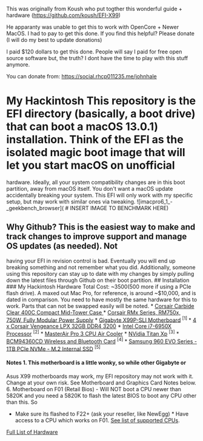 This was originally from Koush who put togther this wonderful guide + hardware (https://github.com/koush/EFI-X99)

He apparanty was unable to get this to work with OpenCore + Newer MacOS. I had to pay to get this done. If you find this helpful? Please donate (I will do my best to update donations)

I paid $120 dollars to get this done. People will say I paid for free open source software but, the truth? I dont have the time to play with this stuff anymore.

You can donate from: https://social.rhcp011235.me/johnhale

# My Hackintosh This repository is the EFI directory (basically, a boot drive) that can boot a macOS 13.0.1) installation. Think of the EFI as the isolated magic boot image that will let you start macOS on unofficial 
hardware. Ideally, all your system compatibility changes are in this boot partition, away from macOS itself. You don't 
want a macOS update accidentally breaking your system. This EFI will only work with my specific setup, but may work with 
similar ones via tweaking. 
![imacpro6_1_-_geekbench_browser]( # INSERT IMAGE TO BENCHMARK HERE) 
## Why Github? This is the easiest way to make and track changes to improve support and manage OS updates (as needed). Not 
having your EFI in revision control is bad. Eventually you will end up breaking something and not remember what you did. 
Additionally, someone using this repository can stay up to date with my changes by simply pulling down the latest files 
through Github on their boot partition. ## Installation ### My Hackintosh Hardware Total Cost: ~$3500 ($500 more if using 
a PCIe flash drive). A maxed out Mac Pro, for reference, is around ~$10,000, and is dated in comparison. You need to have 
mostly the same hardware for this to work. Parts that can not be swapped easily will be noted. * [Corsair Carbide Clear 
400C Compact Mid-Tower Case ](http://a.co/6L2qEmn) * [Corsair RMx Series, RM750x, 750W, Fully Modular Power 
Supply](http://amzn.to/2gmcFOR) * [Gigabyte X99P-SLI Motherboard](http://amzn.to/2hobBKe) <sup>[1]</sup> * [4 x Corsair 
Vengeance LPX 32GB DDR4 3200](http://amzn.to/2gjWgWs) * [Intel Core i7-6950X Processor](http://amzn.to/2hfZgoz) 
<sup>[2]</sup> * [MasterAir Pro 3 CPU Air Cooler](http://amzn.to/2h7dpGK) * [NVidia Titan 
Xp](https://www.nvidia.com/en-us/geforce/products/10series/titan-xp/) <sup>[3]</sup> * [BCM94360CD Wireless and Bluetooth 
Card](http://amzn.to/2ho63zs) <sup>[4]</sup> * [Samsung 960 EVO Series - 1TB PCIe NVMe - M.2 Internal 
SSD](http://amzn.to/2jaw6uR) <sup>[5]</sup> 


#### Notes 1. This motherboard is a little wonky, so while other Gigabyte or 
Asus X99 motherboards may work, my EFI repository may not work with it. Change at your own risk. See Motherboard and 
Graphics Card Notes below. 
6. Motherboard on F01 (Retail Bios) - Will NOT boot a CPU newer than 5820K 
and you need a 5820K to flash the latest BIOS to boot any CPU other than this. So
  * Make sure its flashed to F22+ (ask your reseller, like NewEgg) * Have access to a CPU which works on F01. [See list of 
  supported CPUs](https://goo.gl/LFIjGn).

[Full List of Hardware](http://a.co/7V7E9QI) 

